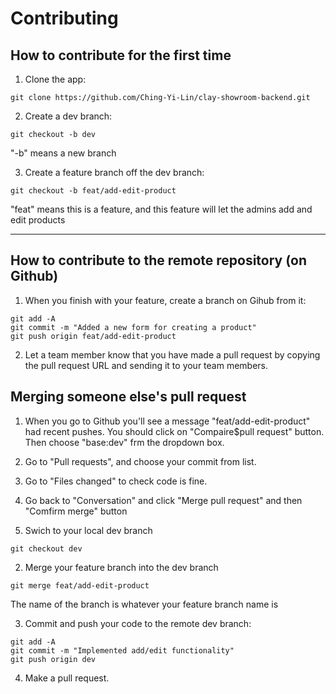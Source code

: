 # Contributing

## How to contribute for the first time
1. Clone the app: 
```
git clone https://github.com/Ching-Yi-Lin/clay-showroom-backend.git
```
2. Create a dev branch: 
```
git checkout -b dev
```
"-b" means a new branch

3. Create a feature branch off the dev branch:
```
git checkout -b feat/add-edit-product
```
"feat" means this is a feature, and this feature will let the admins add and edit products

---

## How to contribute to the remote repository (on Github)

1. When you finish with your feature, create a branch on Gihub from it:
```
git add -A 
git commit -m "Added a new form for creating a product"
git push origin feat/add-edit-product
```
2. Let a team member know that you have made a pull request by copying the pull request URL and sending it to your team members.

## Merging someone else's pull request

1. When you go to Github you'll see a message "feat/add-edit-product" had recent pushes. You should click on "Compaire$pull request" button. Then choose "base:dev" frm the dropdown box.

2. Go to "Pull requests", and choose your commit from list.
3. Go to "Files changed" to check code is fine.
4. Go back to "Conversation" and click "Merge pull request" and then "Comfirm merge" button 









1. Swich to your local dev branch
```
git checkout dev
```
2. Merge your feature branch into the dev branch
```
git merge feat/add-edit-product
```
The name of the branch is whatever your feature branch name is

3. Commit and push your code to the remote dev branch:
```
git add -A
git commit -m "Implemented add/edit functionality"
git push origin dev
```
4. Make a pull request.
